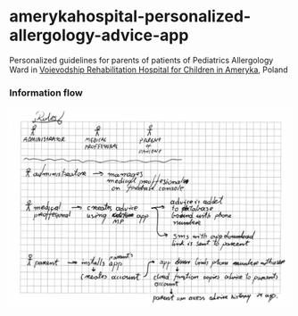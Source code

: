 # amerykahospital-personalized-allergology-advice-app
Personalized guidelines for parents of patients of Pediatrics Allergology Ward in [Voievodship Rehabilitation Hospital for Children in Ameryka](https://www.ameryka.com.pl/), Poland



### Information flow

![Information flow](./docs/information-flow.jpg)